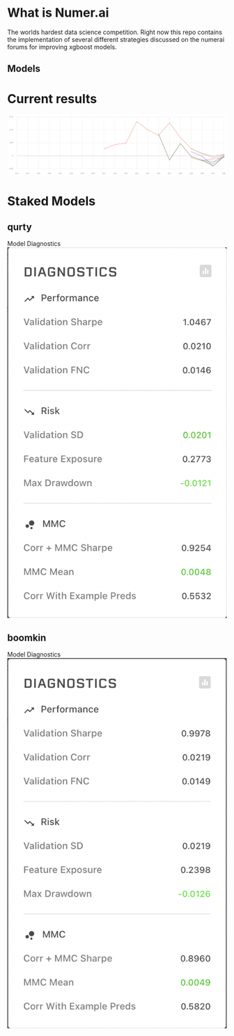 
# What is Numer.ai
The worlds hardest data science competition. Right now this repo contains the implementation of several different strategies discussed on the numerai forums for improving xgboost models. 

## Models
# Current results
![Screenshot](https://github.com/bbroeking/numerai/blob/main/imgs/graph.png?raw=true)

# Staked Models 
## qurty
Model Diagnostics
![Screenshot](https://github.com/bbroeking/numerai/blob/main/imgs/qurty_diagnostics.png?raw=true)

## boomkin
Model Diagnostics
![Screenshot](https://github.com/bbroeking/numerai/blob/main/imgs/boomkin_diagnostics.png?raw=true)
